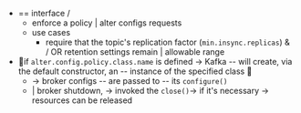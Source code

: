 * == interface /
  * enforce a policy | alter configs requests
  * use cases
    * require that the topic's replication factor (`min.insync.replicas`) & / OR retention settings remain | allowable range
* 👀if `alter.config.policy.class.name` is defined -> Kafka -- will create, via the default constructor, an -- instance of the specified class 👀 
  * -> broker configs -- are passed to -- its `configure()`
  * | broker shutdown, -> invoked the `close()`-> if it's necessary -> resources can be released